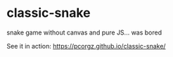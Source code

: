 # classic-snake
snake game without canvas and pure JS... was bored

See it in action:
https://pcorgz.github.io/classic-snake/
